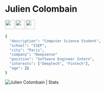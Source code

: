 <h1>Julien Colombain</h1>

[<img height="30" src="https://img.shields.io/badge/website-blueviolet.svg?&style=for-the-badge&logo=google&logoColor=white" />][Website]
[<img height="30" src="https://img.shields.io/badge/twitter-%231DA1F2.svg?&style=for-the-badge&logo=twitter&logoColor=white" />][twitter]
[<img height="30" src="https://img.shields.io/badge/linkedin-blue.svg?&style=for-the-badge&logo=linkedin&logoColor=white" />][LinkedIn]

```bash
{
  "description": "Computer Science Student",
  "school": "ISEP",
  "city": "Paris",
  "company": "Deepsense"
  "position": "Software Engineer Intern",
  "interests": ["Deeptech", "Fintech"],
  "age": 21
}
```

<img src="https://github-readme-stats.vercel.app/api?username=juliencol&show_icons=true&theme=gotham" alt="Julien Colombain | Stats" />

[twitter]: https://twitter.com/JulienColombain
[linkedin]: https://www.linkedin.com/in/julien-colombain
[website]: https://juliencol.dev
